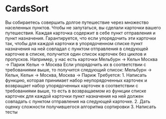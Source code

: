 # CardsSort
Вы собираетесь совершить долгое путешествие через множество населенных пунктов. Чтобы не запутаться, вы сделали карточки вашего путешествия. Каждая карточка содержит в себе пункт отправления и пункт назначения. Гарантируется, что если упорядочить эти карточки так, чтобы для каждой карточки в упорядоченном списке пункт назначения на ней совпадал с пунктом отправления в следующей карточке в списке, получится один список карточек без циклов и пропусков.  Например, у нас есть карточки Мельбурн → Кельн Москва → Париж Кельн → Москва  Если упорядочить их в соответствии с требованиями выше, то получится следующий список: Мельбурн → Кельн, Кельн → Москва, Москва → Париж  Требуется: 1. Написать функцию, которая принимает набор неупорядоченных карточек и возвращает набор упорядоченных карточек в соответствии с требованиями выше, то есть в возвращаемом из функции списке карточек для каждой карточки пункт назначения на ней должен совпадать с пунктом отправления на следующей карточке. 2. Дать оценку сложности получившегося алгоритма сортировки 3. Написать тесты
